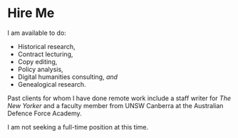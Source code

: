 # Hire Me #

I am available to do: 
- Historical research,  
- Contract lecturing, 
- Copy editing, 
- Policy analysis, 
- Digital humanities consulting, *and* 
- Genealogical research. 

Past clients for whom I have done remote work include a staff writer for *The New Yorker* and a faculty member from UNSW Canberra at the Australian Defence Force Academy. 

I am not seeking a full-time position at this time. 
